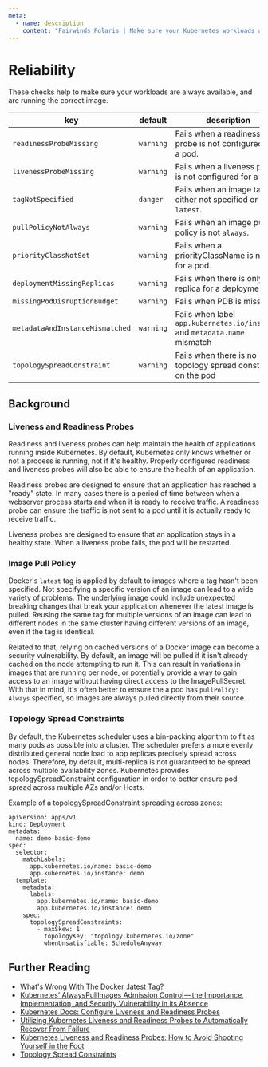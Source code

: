 ```yaml
---
meta:
  - name: description
    content: "Fairwinds Polaris | Make sure your Kubernetes workloads are always available, and are running the correct image."
---
```

# Reliability

These checks help to make sure your workloads are always available,
and are running the correct image.

key | default | description
----|---------|------------
`readinessProbeMissing` | `warning` | Fails when a readiness probe is not configured for a pod.
`livenessProbeMissing` | `warning` | Fails when a liveness probe is not configured for a pod.
`tagNotSpecified` | `danger` | Fails when an image tag is either not specified or `latest`.
`pullPolicyNotAlways` | `warning` | Fails when an image pull policy is not `always`.
`priorityClassNotSet` | `warning` | Fails when a priorityClassName is not set for a pod.
`deploymentMissingReplicas` | `warning` | Fails when there is only one replica for a deployment.
`missingPodDisruptionBudget` | `warning` | Fails when PDB is missing.
`metadataAndInstanceMismatched` | `warning` | Fails when label `app.kubernetes.io/instance` and `metadata.name` mismatch
`topologySpreadConstraint` | `warning` | Fails when there is no topology spread constraint on the pod

## Background

### Liveness and Readiness Probes
Readiness and liveness probes can help maintain the health of applications running inside Kubernetes. By default, Kubernetes only knows whether or not a process is running, not if it's healthy. Properly configured readiness and liveness probes will also be able to ensure the health of an application.

Readiness probes are designed to ensure that an application has reached a "ready" state. In many cases there is a period of time between when a webserver process starts and when it is ready to receive traffic. A readiness probe can ensure the traffic is not sent to a pod until it is actually ready to receive traffic.

Liveness probes are designed to ensure that an application stays in a healthy state. When a liveness probe fails, the pod will be restarted.

### Image Pull Policy
Docker's `latest` tag is applied by default to images where a tag hasn't been specified. Not specifying a specific version of an image can lead to a wide variety of problems. The underlying image could include unexpected breaking changes that break your application whenever the latest image is pulled. Reusing the same tag for multiple versions of an image can lead to different nodes in the same cluster having different versions of an image, even if the tag is identical.

Related to that, relying on cached versions of a Docker image can become a security vulnerability. By default, an image will be pulled if it isn't already cached on the node attempting to run it. This can result in variations in images that are running per node, or potentially provide a way to gain access to an image without having direct access to the ImagePullSecret. With that in mind, it's often better to ensure the a pod has `pullPolicy: Always` specified, so images are always pulled directly from their source.

### Topology Spread Constraints

By default, the Kubernetes scheduler uses a bin-packing algorithm to fit as many pods as possible into a cluster. The scheduler prefers a more evenly distributed general node load to app replicas precisely spread across nodes. Therefore, by default, multi-replica is not guaranteed to be spread across multiple availability zones. Kubernetes provides topologySpreadConstraint configuration in order to better ensure pod spread across multiple AZs and/or Hosts.

Example of a topologySpreadConstraint spreading across zones:

```
apiVersion: apps/v1
kind: Deployment
metadata:
  name: demo-basic-demo
spec:
  selector:
    matchLabels:
      app.kubernetes.io/name: basic-demo
      app.kubernetes.io/instance: demo
  template:
    metadata:
      labels:
        app.kubernetes.io/name: basic-demo
        app.kubernetes.io/instance: demo
    spec:
      topologySpreadConstraints:
        - maxSkew: 1
          topologyKey: "topology.kubernetes.io/zone"
          whenUnsatisfiable: ScheduleAnyway
```


## Further Reading

- [What's Wrong With The Docker :latest Tag?](https://vsupalov.com/docker-latest-tag/)
- [Kubernetes’ AlwaysPullImages Admission Control — the Importance, Implementation, and Security Vulnerability in its Absence](https://medium.com/@trstringer/kubernetes-alwayspullimages-admission-control-the-importance-implementation-and-security-d83ff3815840)
- [Kubernetes Docs: Configure Liveness and Readiness Probes](https://kubernetes.io/docs/tasks/configure-pod-container/configure-liveness-readiness-probes/)
- [Utilizing Kubernetes Liveness and Readiness Probes to Automatically Recover From Failure](https://medium.com/spire-labs/utilizing-kubernetes-liveness-and-readiness-probes-to-automatically-recover-from-failure-2fe0314f2b2e)
- [Kubernetes Liveness and Readiness Probes: How to Avoid Shooting Yourself in the Foot](https://blog.colinbreck.com/kubernetes-liveness-and-readiness-probes-how-to-avoid-shooting-yourself-in-the-foot/)
- [Topology Spread Constraints](https://kubernetes.io/docs/concepts/scheduling-eviction/topology-spread-constraints/)
